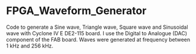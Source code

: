 # FPGA_Waveform_Generator
Code to generate a Sine wave, Triangle wave, Square wave and Sinusoidal wave with Cyclone IV E DE2-115 board. I use the Digital to Analogue (DAC) component of the FAB board. Waves were generated at frequency between 1 kHz and 256 kHz.
